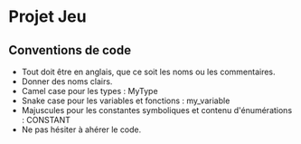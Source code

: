 # Projet Jeu


## Conventions de code
- Tout doit être en anglais, que ce soit les noms ou les commentaires.
- Donner des noms clairs.
- Camel case pour les types : MyType
- Snake case pour les variables et fonctions : my_variable
- Majuscules pour les constantes symboliques et contenu d'énumérations : CONSTANT
- Ne pas hésiter à ahérer le code.